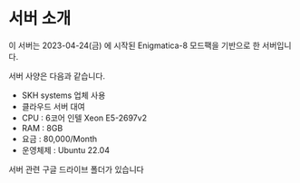 # 서버 소개

이 서버는 2023-04-24(금) 에 시작된 
Enigmatica-8 모드팩을 기반으로 한 서버입니다.

서버 사양은 다음과 같습니다.

- SKH systems 업체 사용
- 클라우드 서버 대여
- CPU : 6코어 인텔 Xeon E5-2697v2
- RAM : 8GB
- 요금 : 80,000/Month
- 운영체제 : Ubuntu 22.04


서버 관련 구글 드라이브 폴더가 있습니다
<!-- [주소](https://google.com) -->